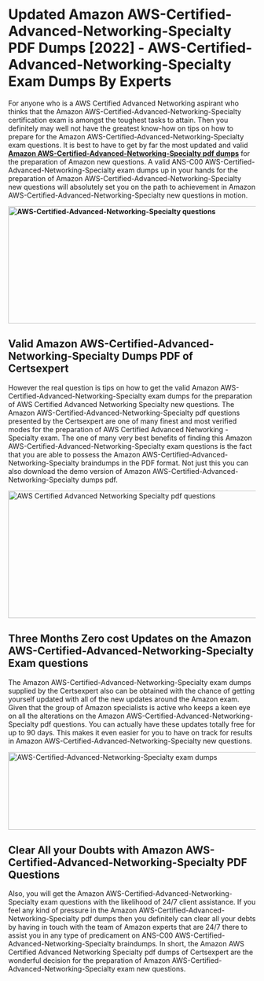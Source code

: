 <h1><strong>Updated Amazon AWS-Certified-Advanced-Networking-Specialty PDF Dumps [2022] - AWS-Certified-Advanced-Networking-Specialty Exam Dumps By Experts&nbsp;</strong></h1>
<p><span style="font-weight: 400;">For anyone who is a AWS Certified Advanced Networking aspirant who thinks that the Amazon AWS-Certified-Advanced-Networking-Specialty certification exam is amongst the toughest tasks to attain. Then you definitely may well not have the greatest know-how on tips on how to prepare for the Amazon AWS-Certified-Advanced-Networking-Specialty exam questions. It is best to have to get by far the most updated and valid <strong><a href="https://www.certsexpert.com/AWS-Certified-Advanced-Networking-Specialty-pdf-questions.html">Amazon AWS-Certified-Advanced-Networking-Specialty pdf dumps</a></strong> for the preparation of Amazon new questions. A valid ANS-C00 AWS-Certified-Advanced-Networking-Specialty exam dumps up in your hands for the preparation of Amazon AWS-Certified-Advanced-Networking-Specialty new questions will absolutely set you on the path to achievement in Amazon AWS-Certified-Advanced-Networking-Specialty new questions in motion.</span></p>
<p><span style="font-weight: 400;"><strong><img style="display: block; margin-left: auto; margin-right: auto;" src="https://i.ibb.co/QXh983F/73475278-2429792180625311-4586132736837681152-n.jpg" alt="AWS-Certified-Advanced-Networking-Specialty questions" width="632" height="238" /></strong></span></p>
<h2><strong>Valid Amazon AWS-Certified-Advanced-Networking-Specialty Dumps PDF of Certsexpert</strong></h2>
<p><span style="font-weight: 400;">However the real question is tips on how to get the valid Amazon AWS-Certified-Advanced-Networking-Specialty exam dumps for the preparation of AWS Certified Advanced Networking Specialty new questions. The Amazon AWS-Certified-Advanced-Networking-Specialty pdf questions presented by the Certsexpert are one of many finest and most verified modes for the preparation of AWS Certified Advanced Networking - Specialty exam. The one of many very best benefits of finding this Amazon AWS-Certified-Advanced-Networking-Specialty exam questions is the fact that you are able to possess the Amazon AWS-Certified-Advanced-Networking-Specialty braindumps in the PDF format. Not just this you can also download the demo version of Amazon AWS-Certified-Advanced-Networking-Specialty dumps pdf.</span></p>
<p><span style="font-weight: 400;"><img style="display: block; margin-left: auto; margin-right: auto;" src="https://i.ibb.co/Jd8hN2L/76714008-3182067705200142-8735104740007870464-n.jpg" alt="AWS Certified Advanced Networking Specialty pdf questions" width="701" height="259" /></span></p>
<h2><strong>Three Months Zero cost Updates on the Amazon AWS-Certified-Advanced-Networking-Specialty Exam questions</strong></h2>
<p><span style="font-weight: 400;">The Amazon AWS-Certified-Advanced-Networking-Specialty exam dumps supplied by the Certsexpert also can be obtained with the chance of getting yourself updated with all of the new updates around the Amazon exam. Given that the group of Amazon specialists is active who keeps a keen eye on all the alterations on the Amazon AWS-Certified-Advanced-Networking-Specialty pdf questions. You can actually have these updates totally free for up to 90 days. This makes it even easier for you to have on track for results in Amazon AWS-Certified-Advanced-Networking-Specialty new questions.</span></p>
<p><span style="font-weight: 400;"><a href="https://www.certsexpert.com/AWS-Certified-Advanced-Networking-Specialty-pdf-questions.html"><img style="display: block; margin-left: auto; margin-right: auto;" src="https://i.ibb.co/TMnKrkJ/75398236-424489711531572-5064688549987614720-n.jpg" alt="AWS-Certified-Advanced-Networking-Specialty exam dumps" width="714" height="158" /></a></span></p>
<h2><strong>Clear All your Doubts with Amazon AWS-Certified-Advanced-Networking-Specialty PDF Questions</strong></h2>
<p>Also, you will get the Amazon AWS-Certified-Advanced-Networking-Specialty exam questions with the likelihood of 24/7 client assistance. If you feel any kind of pressure in the Amazon AWS-Certified-Advanced-Networking-Specialty pdf dumps then you definitely can clear all your debts by having in touch with the team of Amazon experts that are 24/7 there to assist you in any type of predicament on ANS-C00 AWS-Certified-Advanced-Networking-Specialty braindumps. In short, the Amazon AWS Certified Advanced Networking Specialty pdf dumps of Certsexpert are the wonderful decision for the preparation of Amazon AWS-Certified-Advanced-Networking-Specialty exam new questions.</p>
